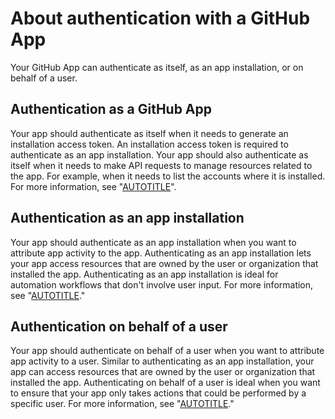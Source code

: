 # About authentication with a GitHub App

Your GitHub App can authenticate as itself, as an app installation, or on behalf of a user.

## Authentication as a GitHub App

Your app should authenticate as itself when it needs to generate an installation access token. An installation access token is required to authenticate as an app installation. Your app should also authenticate as itself when it needs to make API requests to manage resources related to the app. For example, when it needs to list the accounts where it is installed. For more information, see "[AUTOTITLE](/apps/creating-github-apps/authenticating-with-a-github-app/authenticating-as-a-github-app)".

## Authentication as an app installation

Your app should authenticate as an app installation when you want to attribute app activity to the app. Authenticating as an app installation lets your app access resources that are owned by the user or organization that installed the app. Authenticating as an app installation is ideal for automation workflows that don't involve user input. For more information, see "[AUTOTITLE](/apps/creating-github-apps/authenticating-with-a-github-app/authenticating-as-a-github-app-installation)."

## Authentication on behalf of a user

Your app should authenticate on behalf of a user when you want to attribute app activity to a user. Similar to authenticating as an app installation, your app can access resources that are owned by the user or organization that installed the app. Authenticating on behalf of a user is ideal when you want to ensure that your app only takes actions that could be performed by a specific user. For more information, see "[AUTOTITLE](/apps/creating-github-apps/authenticating-with-a-github-app/identifying-and-authorizing-users-for-github-apps)."
